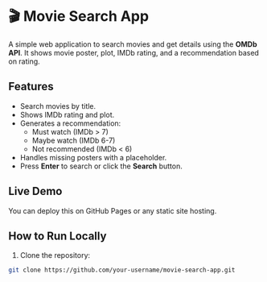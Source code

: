 # 🎬 Movie Search App

A simple web application to search movies and get details using the **OMDb API**. It shows movie poster, plot, IMDb rating, and a recommendation based on rating.

## Features
- Search movies by title.
- Shows IMDb rating and plot.
- Generates a recommendation:
  - Must watch (IMDb > 7)
  - Maybe watch (IMDb 6-7)
  - Not recommended (IMDb < 6)
- Handles missing posters with a placeholder.
- Press **Enter** to search or click the **Search** button.

## Live Demo
You can deploy this on GitHub Pages or any static site hosting.

## How to Run Locally
1. Clone the repository:
```bash
git clone https://github.com/your-username/movie-search-app.git
